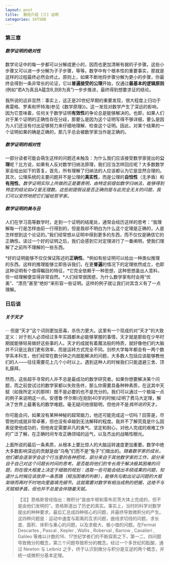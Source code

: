```yaml
---
layout: post
title:  极短介绍 [三] 证明
categories: SXTSDB
---
```


### 第三章

##### 数学证明的绝对性

数学论证中的每一步都可以分解成更小的，因而也更加清晰有据的子步骤。这些小步骤又可以进一步分解为子子步骤，等等。数学中有个根本性的重要事实，那就是这样的过程最终必然会终止。原则上，如果不断地将步骤分解为更小的步骤，你最终会得到一条非常长的论证，它以**普遍接受的公理**开始，仅通过**最基本的逻辑原则**(例如“若A为真且A蕴含B,则B为真”)一步步推进，最终得到想要求证的结论。

我所说的远非显然：事实上，这正是20世纪早期的重要发现，很大程度上归功于弗雷格、罗素和怀特海(参见《数学原理》)。这一发现对数学产生了深远的影响，因为它意味着，任何关于数学证明**有效性**的争论总是能够解决的。也即，如果人们对于某个证明的正确性存在分歧，那要么是因为这个证明写得不够详细，要么是因为人们还没有付出足够努力来仔细地理解、检查这个证明。因此，对某个结果的一个证明如果的确是正确的，那几乎总会被数学家当作是正确的。

##### 数学证明的相对性

一部分读者可能会萌生这样的问题还未触及：为什么我们应该接受数学家提出的**公理**呢？比方说，如果有人反对数学归纳法原理，我们应当怎样回应呢？大多数数学家会给出如下的答复。首先，所有理解了归纳法的人应该都认为它是显然合理的。其次，公理系统的主要问题并不是公理的**真实性**，而是公理的**自恰性**（无矛盾）和**有用性**。*数学证明实际上所做的正是要表明，由特定前提如数学归纳法，能够得到特定的结论如√2是无理数。这些前提假设是否正确则是与此完全无关的问题，我们可以安然地把它们留给哲学家。*

##### 数学证明的美与丑

人们在学习高等数学时，走到一个证明的结尾处，通常会经历这样的思考：“我理解每一行是怎样由前一行得到的，但是我却不明白为什么这个定理是正确的，人是怎样想到这个论证的。”我们经常想从证明中得到更多的东西，而不仅仅是确信它的正确性。读过一个好的证明之后，我们会感到它对定理进行了一番阐明，使我们理解了之前所不理解的一些东西。

*好的证明能够不仅仅保证陈述的**正确性**。*例如有些证明可以给出一种类似推理的东西。这样的推理能够立即告诉我们，在更**普遍**的情况下的定理依然成立，也即这种证明有个值得瞩目的特征，*它完全依赖于一种思想，这种思想虽出人意料，但一经理解便显得非常自然。*人们经常很困惑，为什么数学家有时会用“优美”、“漂亮”甚至“绝妙”来形容一些证明。这样的例子就让我们对其含义有了一点理解。

### 日后谈

##### 关于天才

··· 但是“天才”这个词则更加恶毒，杀伤力更大。这里有一个现成的对“天才”的大致定义：对于别人必须经过多年实践都未必能够掌握的事情，天才就是那些在少年时期就能够轻易做好这些事的人。天才的成就有着魔法般的特质，就好像他们的大脑并不只是比我们更有效率，而是运转方式完全不同。剑桥大学每年都会有一两个数学系本科生，他们经常在数分钟之内就能解决的问题，大多数人包括应该能够教他们的人——往往需要花上几个小时以上。遇到这种人的时候我们只能退避三舍、顶礼膜拜。

然而，这些超乎寻常的人并不总是最成功的数学研究者。如果你想要解决某个问题，而之前尝试过的数学家都以失败告终，那么你需要具备种种素质，在这其中天赋（如我所定义的那样）既不是必要的也不是充分的。我们可以通过一个极端一点的例子来说明这一点。安德鲁·怀尔斯(在刚到40岁的时候)证明了费马大定理，解决了世界上最著名的数学难题。毫无疑问他很聪明，但他并不是*我所说的*天才。

你可能会问，如果没有某种神秘的超常脑力，他还可能完成这一切吗？回答是，尽管他的成就非常卓著，但也没有卓越到无法解释的程度。我并不了解究竟是什么因素促使他成功的，但他肯定需要非凡的勇气、坚定和耐心，对他人完成的艰难工作的广泛了解，在正确时间专攻正确领域的运气，以及杰出的战略性眼光。

上面所说的最后一条素质，从根本上要比惊人的大脑运转速度更加重要。数学中绝大多数影响深远的贡献是由“乌龟”们而不是“兔子”们做出的。*随着数学家的成长，他们都会逐渐学会这个行当里的各种把戏，部分来自于其他数学家的工作，部分来自于自己对这个问题长时间的思考。是否能将他们的专长用于解决极其困难的问题，则在很大程度上决定于细致的规划：选取一些可能会结出丰硕成果的问题，知道什么时候应该放弃一条思路（相当困难的判断），能够先勾勒出论证问题的大框架继而再时不时地向里面填充细节。这就需要对数学有相当成熟的把握，这绝不与天赋相矛盾，但也并不总是会伴随着天赋。*

>【注】恩格斯曾经指出：微积分“是由牛顿和莱布尼茨大体上完成的，但不是由他们发明的”。恩格斯道出了历史的真实。事实上，当时的科学对数学提出的种种要求，最后汇总成四种核心的问题，并最终导致微积分的产生。这四种问题是：运动中速度与距离的互求问题，曲线求切线的问题，求长度、面积、体积与重心的问题，以及求极大、极小值的问题。在Fermat Descartes , Pascal , Kepler , Wallis , Roberval , Barrow , Cavalieri , Galileo 等难以计数的16、17世纪学者们的不断探索之下，第一二、四问题导致微分的概念，第三个问题导致积分的概念。经过一个多世纪的酝酸，通过 Newton 与 Leibniz 之手，终于认识到微分与积分是互逆的两个概念，并统一成微积分基本定理。